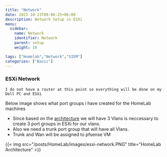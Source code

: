 ```yaml
---
title: "Network"
date: 2022-10-23T08:06:25+06:00
description: Network Setup in ESXi
menu:
  sidebar:
    name: Network 
    identifier: Network
    parent: setup
    weight: 10

tags: ["Homelab","Network","SIEM"]
categories: ["Basic"]
---
```


### ESXi Network

`I do not have a router at this point so everything will be done on my Dell PC and ESXi`

Below image shows what port groups i have created for the HomeLab machines
- Since based on the [architecture](/architecture) we will have 3 Vlans is neccessary to create 3 port groups in ESXi for our vlans.
- Also we need a trunk port group that will have all Vlans.
- Trunk and Wan will be assigned to pfsense VM

{{< img src="/posts/HomeLab/images/esxi-network.PNG" title="HomeLab Architecture" >}}

